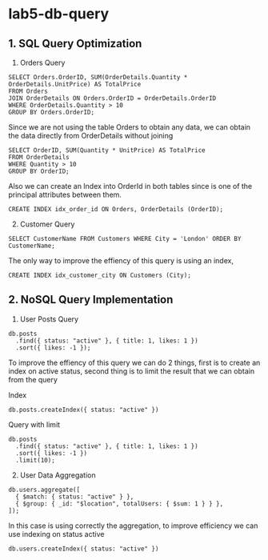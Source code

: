 # lab5-db-query

## 1. SQL Query Optimization

 1. Orders Query

```
SELECT Orders.OrderID, SUM(OrderDetails.Quantity * OrderDetails.UnitPrice) AS TotalPrice
FROM Orders
JOIN OrderDetails ON Orders.OrderID = OrderDetails.OrderID
WHERE OrderDetails.Quantity > 10
GROUP BY Orders.OrderID;
```

Since we are not using the table Orders to obtain any data, we can obtain the data directly from OrderDetails without joining
```
SELECT OrderID, SUM(Quantity * UnitPrice) AS TotalPrice
FROM OrderDetails
WHERE Quantity > 10
GROUP BY OrderID;
```

Also we can create an Index into OrderId in both tables since is one of the principal attributes between them.

```
CREATE INDEX idx_order_id ON Orders, OrderDetails (OrderID);
```

2. Customer Query

```
SELECT CustomerName FROM Customers WHERE City = 'London' ORDER BY CustomerName;
```

The only way to improve the effiency of this query is using an index,
```
CREATE INDEX idx_customer_city ON Customers (City);
```


## 2. NoSQL Query Implementation

1. User Posts Query
```
db.posts
  .find({ status: "active" }, { title: 1, likes: 1 })
  .sort({ likes: -1 });
```

To improve the effiency of this query we can do 2 things, first is to create an index on active status, second thing is to limit the result that we can obtain from the query

Index
```
db.posts.createIndex({ status: "active" })
```
Query with limit
```
db.posts
  .find({ status: "active" }, { title: 1, likes: 1 })
  .sort({ likes: -1 })
  .limit(10);
```

   
2. User Data Aggregation
```
db.users.aggregate([
  { $match: { status: "active" } },
  { $group: { _id: "$location", totalUsers: { $sum: 1 } } },
]);
```

In this case is using correctly the aggregation, to improve efficiency we can use indexing on status active
```
db.users.createIndex({ status: "active" })
```
